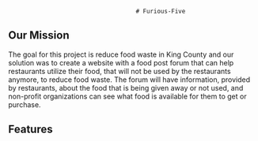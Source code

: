                                         # Furious-Five

## Our Mission

The goal for this project is reduce food waste in King County and our solution was to create a website with a food post forum that can help restaurants utilize their food, that will not be used by the restaurants anymore, to reduce food waste. The forum will have information, provided by restaurants, about the food that is being given away or not used, and non-profit organizations can see what food is available for them to get or purchase. 

## Features

